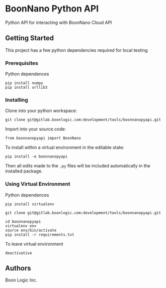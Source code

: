 # BoonNano Python API

Python API for interacting with BoonNano Cloud API

## Getting Started

This project has a few python dependencies required for local testing

### Prerequisites

Python dependences 

```
pip install numpy
pip install urllib3 
```

### Installing

Clone into your python workspace:

```
git clone git@gitlab.boonlogic.com:development/tools/boonnanopyapi.git
```

Import into your source code:

```
from boonnanopyapi import BoonNano
```

To install within a virtual environment in the editable state:
```
pip install -e boonnanopyapi
```
Then all edits made to the `.py` files will be included automatically in the installed package.

### Using Virtual Environment

Python dependences 

```
pip install virtualenv
```

```
git clone git@gitlab.boonlogic.com:development/tools/boonnanopyapi.git
```

```
cd boonnanopyapi
virtualenv env
source env/bin/activate
pip install -r requirements.txt
```


To leave virtual environment
```
deactivative
```


## Authors

Boon Logic Inc.
